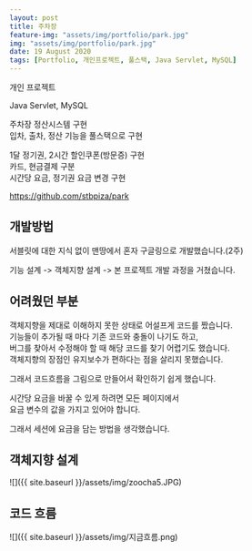 ```yaml
---
layout: post
title: 주차장
feature-img: "assets/img/portfolio/park.jpg"
img: "assets/img/portfolio/park.jpg"
date: 19 August 2020
tags: [Portfolio, 개인프로젝트, 풀스택, Java Servlet, MySQL]
---
```


개인 프로젝트   

Java Servlet, MySQL   

주차장 정산시스템 구현   
입차, 출차, 정산 기능을 풀스택으로 구현   

1달 정기권, 2시간 할인쿠폰(방문증) 구현   
카드, 현금결제 구분   
시간당 요금, 정기권 요금 변경 구현   

<a href="https://github.com/stbpiza/park">https://github.com/stbpiza/park</a>

## 개발방법   

서블릿에 대한 지식 없이 맨땅에서 혼자 구글링으로 개발했습니다.(2주)   
   
기능 설계 -> 객체지향 설계 -> 본 프로젝트 개발 과정을 거쳤습니다.   

## 어려웠던 부분

객체지향을 제대로 이해하지 못한 상태로 어설프게 코드를 짰습니다.   
기능들이 추가될 때 마다 기존 코드와 충돌이 나기도 하고,   
버그를 찾아서 수정해야 할 때 해당 코드를 찾기 어렵기도 했습니다.   
객체지향의 장점인 유지보수가 편하다는 점을 살리지 못했습니다.   

그래서 코드흐름을 그림으로 만들어서 확인하기 쉽게 했습니다.   

시간당 요금을 바꿀 수 있게 하려면 모든 페이지에서   
요금 변수의 값을 가지고 있어야 합니다.  

그래서 세션에 요금을 담는 방법을 생각했습니다.

## 객체지향 설계   

![]({{ site.baseurl }}/assets/img/zoocha5.JPG)

## 코드 흐름

![]({{ site.baseurl }}/assets/img/지금흐름.png)
